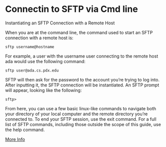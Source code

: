 # Connectin to SFTP via Cmd line

Instantiating an SFTP Connection with a Remote Host

When you are at the command line, the command used to start an SFTP connection with a remote host is:

    sftp username@hostname

For example, a user with the username user connecting to the remote host ada would use the following command: 

    sftp user@ada.cs.pdx.edu 

SFTP will then ask for the password to the account you’re trying to log into. After inputting it, the SFTP connection will be instantiated. An SFTP prompt will appear, looking like the following:

    sftp> 

From here, you can use a few basic linux-like commands to navigate both your directory of your local computer and the remote directory you’re connected to. To end your SFTP session, use the exit command. For a full list of SFTP commands, including those outside the scope of this guide, use the help command. 

[More Info](https://cat.pdx.edu/platforms/linux/remote-access/using-sftp-for-remote-file-transfer-from-command-line/)

